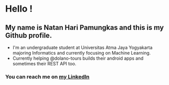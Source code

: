 # Hello !
## My name is Natan Hari Pamungkas and this is my Github profile.

* I'm an undergraduate student at Universitas Atma Jaya Yogyakarta majoring Informatics and currently focusing on Machine Learning.
* Currently helping @dolano-tours builds their android apps and sometimes their REST API too.

### You can reach me on [my LinkedIn](https://id.linkedin.com/in/natan-hari-p-841a69187)
